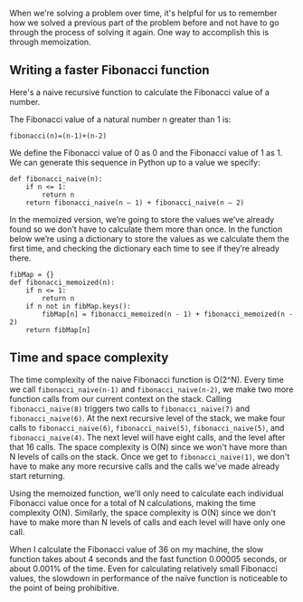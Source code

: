 When we're solving a problem over time, it's helpful for us to remember how we solved a previous part of the problem before and not have to go through the process of solving it again. One way to accomplish this is through memoization.

## Writing a faster Fibonacci function

Here's a naive recursive function to calculate the Fibonacci value of a number. 

The Fibonacci value of a natural number n greater than 1 is:

```
fibonacci(n)=(n-1)+(n-2)
```

We define the Fibonacci value of 0 as 0 and the Fibonacci value of 1 as 1. We can generate this sequence in Python up to a value we specify:

```
def fibonacci_naive(n):
	if n <= 1:
		return n
	return fibonacci_naive(n – 1) + fibonacci_naive(n – 2)
```


In the memoized version, we’re going to store the values we’ve already found so we don’t have to calculate them more than once. In the function below we’re using a dictionary to store the values as we calculate them the first time, and checking the dictionary each time to see if they’re already there. 

```
fibMap = {}
def fibonacci_memoized(n):
    if n <= 1:
        return n
    if n not in fibMap.keys():
        fibMap[n] = fibonacci_memoized(n - 1) + fibonacci_memoized(n - 2)
    return fibMap[n]
``` 

## Time and space complexity

The time complexity of the naive Fibonacci function is O(2^N). Every time we call `fibonacci_naive(n-1)` and `fibonacci_naive(n-2)`, we make two more function calls from our current context on the stack. Calling `fibonacci_naive(8)` triggers two calls to `fibonacci_naive(7)` and `fibonacci_naive(6)`. At the next recursive level of the stack, we make four calls to `fibonacci_naive(6)`, `fibonacci_naive(5)`, `fibonacci_naive(5)`, and `fibonacci_naive(4)`. The next level will have eight calls, and the level after that 16 calls. The space complexity is O(N) since we won't have more than N levels of calls on the stack. Once we get to `fibonacci_naive(1)`, we don't have to make any more recursive calls and the calls we've made already start returning. 

Using the memoized function, we'll only need to calculate each individual Fibonacci value once for a total of N calculations, making the time complexity O(N). Similarly, the space complexity is O(N) since we don't have to make more than N levels of calls and each level will have only one call. 

When I calculate the Fibonacci value of 36 on my machine, the slow function takes about 4 seconds and the fast function 0.00005 seconds, or about 0.001% of the time. Even for calculating relatively small Fibonacci values, the slowdown in performance of the naïve function is noticeable to the point of being prohibitive. 
